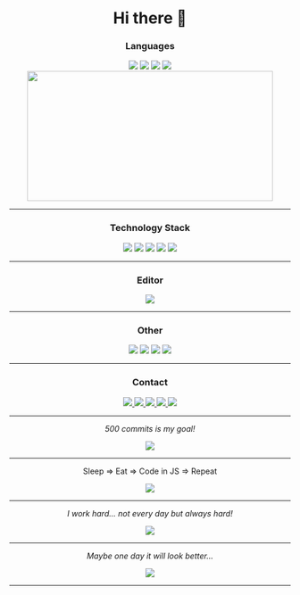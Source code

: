<h1 align="center">Hi there 👋</h1>

<h3 align="center"> Languages </h3>
<p align="center">
  <img src="https://img.shields.io/badge/javascript-%23323330.svg?style=for-the-badge&logo=javascript&logoColor=%23F7DF1E" />
  <img src="https://img.shields.io/badge/typescript-%23007ACC.svg?style=for-the-badge&logo=typescript&logoColor=white" />
  <img src="https://img.shields.io/badge/html5-%23E34F26.svg?style=for-the-badge&logo=html5&logoColor=white" />
  <img src="https://img.shields.io/badge/css3-%231572B6.svg?style=for-the-badge&logo=css3&logoColor=white" />
  <img width="440" height="233" src="https://media.discordapp.net/attachments/695239250764890182/1103308205922209864/carbon.png" />
</p>

<hr />

<h3 align="center"> Technology Stack </h3>
<p align="center">
  <img src="https://img.shields.io/badge/node.js-6DA55F?style=for-the-badge&logo=node.js&logoColor=white" />
  <img src="https://img.shields.io/badge/express.js-%23404d59.svg?style=for-the-badge&logo=express&logoColor=%2361DAFB" />
  <img src="https://img.shields.io/badge/react-%2320232a.svg?style=for-the-badge&logo=react&logoColor=%2361DAFB" />
  <img src="https://img.shields.io/badge/vuejs-%2335495e.svg?style=for-the-badge&logo=vuedotjs&logoColor=%234FC08D" />
  <img src="https://img.shields.io/badge/MongoDB-%234ea94b.svg?style=for-the-badge&logo=mongodb&logoColor=white" />
</p>

<hr />

<h3 align="center"> Editor </h3>
<p align="center">
  <img src="https://img.shields.io/badge/Visual%20Studio%20Code-0078d7.svg?style=for-the-badge&logo=visual-studio-code&logoColor=white" />
</p>

<hr />

<h3 align="center"> Other </h3>
<p align="center">
  <img src="https://img.shields.io/badge/git-%23F05033.svg?style=for-the-badge&logo=git&logoColor=white" />
  <img src="https://img.shields.io/badge/github-%23121011.svg?style=for-the-badge&logo=github&logoColor=white" />
  <img src="https://img.shields.io/badge/NPM-%23CB3837.svg?style=for-the-badge&logo=npm&logoColor=white" />
  <img src="https://img.shields.io/badge/Postman-FF6C37?style=for-the-badge&logo=postman&logoColor=white" />
</p>

<hr />

<h3 align="center"> Contact </h3>

<p align="center">
   <a href = "https://www.linkedin.com/in/bartosz-pieczek-a7b118274/">
    <img src="https://img.shields.io/badge/linkedin-%230077B5.svg?style=for-the-badge&logo=linkedin&logoColor=white" />
  </a>
  
  <a href="https://discordapp.com/users/536120372928577546">
    <img src="https://img.shields.io/badge/Discord-%235865F2.svg?style=for-the-badge&logo=discord&logoColor=white" />
  </a>
  
  <a href = "mailto:bartoszpieczek@gmail.com">
    <img src="https://img.shields.io/badge/Gmail-D14836?style=for-the-badge&logo=gmail&logoColor=white" />
  </a>
  
  <a href = "https://www.facebook.com/100009938498878/">
    <img src="https://img.shields.io/badge/Messenger-00B2FF?style=for-the-badge&logo=messenger&logoColor=white" />
  </a>
  
  <a href = "https://trello.com/u/bartoszpieczek30">
    <img src="https://img.shields.io/badge/Trello-%23026AA7.svg?style=for-the-badge&logo=Trello&logoColor=white" />
  </a>
</p>

<hr />

<p align="center">
  <i>500 commits is my goal!</i>
</p>

<p align="center">
  <img src="https://github-readme-stats.vercel.app/api?username=bpieczek&show_icons=true&hide_border=true&theme=radical" />
</p>

<hr />

<p align="center">
  Sleep => Eat => Code in JS => Repeat
</p>

<p align="center">
  <img src="https://github-readme-stats.vercel.app/api/top-langs/?username=bpieczek&hide_border=true&theme=radical" />
</p>

<hr />

<p align="center">
  <i>I work hard... not every day but always hard!</i>
</p>

<p align="center">
  <img src="http://github-readme-streak-stats.herokuapp.com?user=bpieczek&hide_border=true&date_format=M%20j%5B%2C%20Y%5D&theme=radical" />
</p>

<hr />

<p align="center">
  <i>Maybe one day it will look better...</i>
</p>
<p align="center">
  <img src="https://github-profile-trophy.vercel.app/?username=bpieczek&hide_border=true&theme=radical" />
</p>

<hr />
